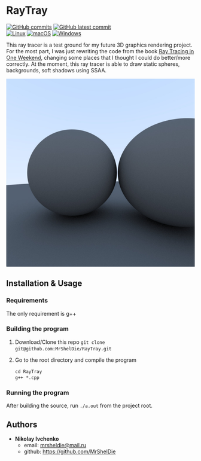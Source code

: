 

# RayTray
[![GitHub commits](https://badgen.net/github/commits/MrShelDie/RayTray)](https://GitHub.com/MrShelDie/RayTray/commit/) [![GitHub latest commit](https://badgen.net/github/last-commit/MrShelDie/RayTray)](https://GitHub.com/MrShelDie/RayTray/commit/)   
[![Linux](https://svgshare.com/i/Zhy.svg)](https://svgshare.com/i/Zhy.svg) [![macOS](https://svgshare.com/i/ZjP.svg)](https://svgshare.com/i/ZjP.svg) [![Windows](https://svgshare.com/i/ZhY.svg)](https://svgshare.com/i/ZhY.svg)

This ray tracer is a test ground for my future 3D graphics rendering project. For the most part, I was just rewriting the code from the book <a href="Ray Tracing in One Weekend">Ray Tracing in One Weekend</a>, changing some places that I thought I could do better/more correctly.
At the moment, this ray tracer is able to draw static spheres, backgrounds, soft shadows using SSAA.

<div align="center">
	<img width="700" src="https://github.com/MrShelDie/RayTray/blob/master/demo.png?raw=true"/>
</div>

## Installation & Usage

### Requirements
The only requirement is g++

### Building the program

1. Download/Clone this repo
        ```git clone git@github.com:MrShelDie/RayTray.git```
        
2. Go to the root directory and compile the program
	```
	cd RayTray
   g++ *.cpp
	```
### Running the program

After building the source, run `./a.out` from the project root.

## Authors

* **Nikolay Ivchenko** 
	* email:  [mrsheldie@mail.ru](mailto:mrsheldie@mail.ru)
	* github: https://github.com/MrShelDie

